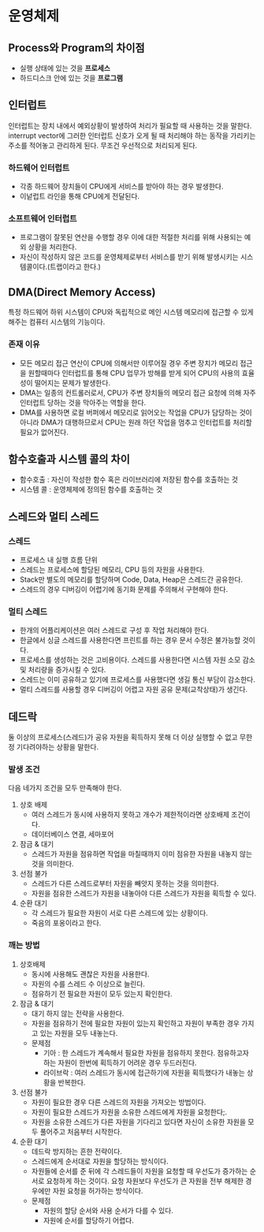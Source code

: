 # 운영체제

## Process와 Program의 차이점

- 실행 상태에 있는 것을 **프로세스**
- 하드디스크 안에 있는 것을 **프로그램**



## 인터럽트

인터럽트는 장치 내에서 예외상황이 발생하여 처리가 필요할 때 사용하는 것을 말한다. interrupt vector에 그러한 인터럽트 신호가 오게 될 때 처리해야 하는 동작을 가리키는 주소를 적어놓고 관리하게 된다. 무조건 우선적으로 처리되게 된다.

### 하드웨어 인터럽트

- 각종 하드웨어 장치들이 CPU에게 서비스를 받아야 하는 경우 발생한다.
- 이넡럽트 라인을 통해 CPU에게 전달된다.

### 소프트웨어 인터럽트

- 프로그램이 잘못된 연산을 수행할 경우 이에 대한 적절한 처리를 위해 사용되는 예외 상황을 처리한다.
- 자신이 작성하지 않은 코드를 운영체제로부터 서비스를 받기 위해 발생시키는 시스템콜이다.(트랩이라고 한다.)



## DMA(Direct Memory Access)

특정 하드웨어 하위 시스템이 CPU와 독립적으로 메인 시스템 메모리에 접근할 수 있게 해주는 컴퓨터 시스템의 기능이다.

### 존재 이유

- 모든 메모리 접근 연산이 CPU에 의해서만 이루어질 경우 주변 장치가 메모리 접근을 원할때마다 인터럽트를 통해 CPU 업무가 방해를 받게 되어 CPU의 사용의 효율성이 떨어지는 문제가 발생한다.
- DMA는 일종의 컨트롤러로서, CPU가 주변 장치들의 메모리 접근 요청에 의해 자주 인터럽트 당하는 것을 막아주는 역할을 한다.
- DMA를 사용하면 로컬 버퍼에서 메모리로 읽어오는 작업을 CPU가 담당하는 것이 아니라 DMA가 대행하므로서 CPU는 원래 하던 작업을 멈추고 인터럽트를 처리할 필요가 없어진다.



## 함수호출과 시스템 콜의 차이

- 함수호출 : 자신이 작성한 함수 혹은 라이브러리에 저장된 함수를 호출하는 것
- 시스템 콜 : 운영체제에 정의된 함수를 호출하는 것



## 스레드와 멀티 스레드

### 스레드

- 프로세스 내 실행 흐름 단위
- 스레드는 프로세스에 할당된 메모리, CPU 등의 자원을 사용한다.
- Stack만 별도의 메모리를 할당하며 Code, Data, Heap은 스레드간 공유한다.
- 스레드의 경우 디버깅이 어렵기에 동기화 문제를 주의해서 구현해야 한다.

### 멀티 스레드

- 한개의 어플리케이션은 여러 스레드로 구성 후 작업 처리해야 한다.
- 한글에서 싱글 스레드를 사용한다면 프린트를 하는 경우 문서 수정은 불가능할 것이다.
- 프로세스를 생성하는 것은 고비용이다. 스레드를 사용한다면 시스템 자원 소모 감소 및 처리량을 증가시킬 수 있다.
- 스레드는 이미 공유하고 있기에 프로세스를 사용했다면 생길 통신 부담이 감소한다.
- 멀티 스레드를 사용할 경우 디버깅이 어렵고 자원 공유 문제(교착상태)가 생긴다.



## 데드락

둘 이상의 프로세스(스레드)가 공유 자원을 획득하지 못해 더 이상 실행할 수 없고 무한정 기다려야하는 상황을 말한다.



### 발생 조건

다음 네가지 조건을 모두 만족해야 한다.

1. 상호 배제
   - 여러 스레드가 동시에 사용하지 못하고 개수가 제한적이라면 상호배제 조건이다.
   - 데이터베이스 연결, 세마포어
2. 잠금 & 대기
   - 스레드가 자원을 점유하면 작업을 마칠때까지 이미 점유한 자원을 내놓지 않는 것을 의미한다.
3. 선점 불가
   - 스레드가 다른 스레드로부터 자원을 빼앗지 못하는 것을 의미한다.
   - 자원을 점유한 스레드가 자원을 내놓아야 다른 스레드가 자원을 획득할 수 있다.
4. 순환 대기
   - 각 스레드가 필요한 자원이 서로 다른 스레드에 있는 상황이다.
   - 죽음의 포옹이라고 한다.



### 깨는 방법

1. 상호배제
   - 동시에 사용해도 괜찮은 자원을 사용한다.
   - 자원의 수를 스레드 수 이상으로 늘린다.
   - 점유하기 전 필요한 자원이 모두 있는지 확인한다.
2. 잠금 & 대기
   - 대기 하지 않는 전략을 사용한다.
   - 자원을 점유하기 전에 필요한 자원이 있는지 확인하고 자원이 부족한 경우 가지고 있는 자원을 모두 내놓는다.
   - 문제점
     - 기아 : 한 스레드가 계속해서 필요한 자원을 점유하지 못한다. 점유하고자 하는 자원이 한번에 획득하기 어려운 경우 두드러진다.
     - 라이브락 : 여러 스레드가 동시에 접근하기에 자원을 획득했다가 내놓는 상황을 반복한다.
3. 선점 불가
   - 자원이 필요한 경우 다른 스레드의 자원을 가져오는 방법이다.
   - 자원이 필요한 스레드가 자원을 소유한 스레드에게 자원을 요청한다;.
   - 자원을 소유한 스레드가 다른 자원을 기다리고 있다면 자신이 소유한 자원을 모두 풀어주고 처음부터 시작한다.
4. 순환 대기
   - 데드락 방지하는 흔한 전략이다.
   - 스레드에게 순서대로 자원을 할당하는 방식이다.
   - 자원들에 순서를 준 뒤에 각 스레드들이 자원을 요청할 때 우선도가 증가하는 순서로 요청하게 하는 것이다. 요청 자원보다 우선도가 큰 자원을 전부 해제한 경우에만 자원 요청을 허가하는 방식이다.
   - 문제점
     - 자원의 할당 순서와 사용 순서가 다를 수 있다.
     - 자원에 순서를 할당하기 어렵다.

